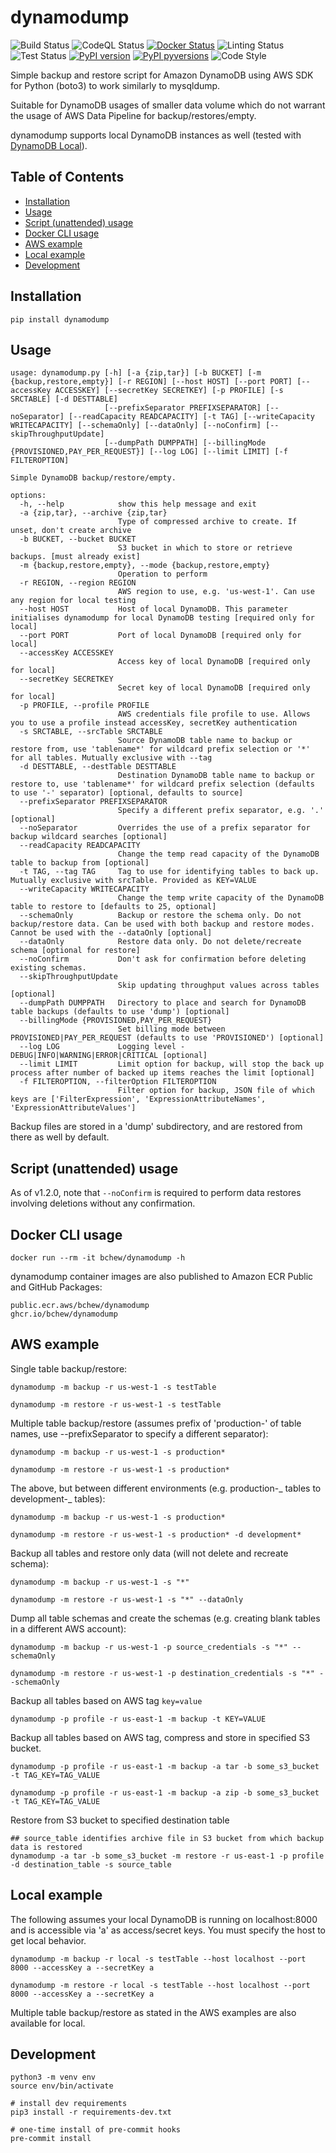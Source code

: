 # dynamodump

![Build Status](https://github.com/bchew/dynamodump/actions/workflows/build.yml/badge.svg)
![CodeQL Status](https://github.com/bchew/dynamodump/actions/workflows/codeql-analysis.yml/badge.svg)
[![Docker Status](https://github.com/bchew/dynamodump/actions/workflows/docker.yml/badge.svg)](https://hub.docker.com/r/bchew/dynamodump)
![Linting Status](https://github.com/bchew/dynamodump/actions/workflows/linting.yml/badge.svg)
![Test Status](https://github.com/bchew/dynamodump/actions/workflows/test.yml/badge.svg)
[![PyPI version](https://img.shields.io/pypi/v/dynamodump)](https://pypi.org/project/dynamodump)
[![PyPI pyversions](https://img.shields.io/pypi/pyversions/dynamodump.svg)](https://pypi.org/project/dynamodump)
![Code Style](https://img.shields.io/badge/code%20style-black-black)

Simple backup and restore script for Amazon DynamoDB using AWS SDK for Python (boto3) to work similarly to mysqldump.

Suitable for DynamoDB usages of smaller data volume which do not warrant the usage of AWS Data Pipeline for backup/restores/empty.

dynamodump supports local DynamoDB instances as well (tested with [DynamoDB Local](https://docs.aws.amazon.com/amazondynamodb/latest/developerguide/DynamoDBLocal.html)).

## Table of Contents

- [Installation](#installation)
- [Usage](#usage)
- [Script (unattended) usage](#script-unattended-usage)
- [Docker CLI usage](#docker-cli-usage)
- [AWS example](#aws-example)
- [Local example](#local-example)
- [Development](#development)

## Installation

```
pip install dynamodump
```

## Usage

```
usage: dynamodump.py [-h] [-a {zip,tar}] [-b BUCKET] [-m {backup,restore,empty}] [-r REGION] [--host HOST] [--port PORT] [--accessKey ACCESSKEY] [--secretKey SECRETKEY] [-p PROFILE] [-s SRCTABLE] [-d DESTTABLE]
                     [--prefixSeparator PREFIXSEPARATOR] [--noSeparator] [--readCapacity READCAPACITY] [-t TAG] [--writeCapacity WRITECAPACITY] [--schemaOnly] [--dataOnly] [--noConfirm] [--skipThroughputUpdate]
                     [--dumpPath DUMPPATH] [--billingMode {PROVISIONED,PAY_PER_REQUEST}] [--log LOG] [--limit LIMIT] [-f FILTEROPTION]

Simple DynamoDB backup/restore/empty.

options:
  -h, --help            show this help message and exit
  -a {zip,tar}, --archive {zip,tar}
                        Type of compressed archive to create. If unset, don't create archive
  -b BUCKET, --bucket BUCKET
                        S3 bucket in which to store or retrieve backups. [must already exist]
  -m {backup,restore,empty}, --mode {backup,restore,empty}
                        Operation to perform
  -r REGION, --region REGION
                        AWS region to use, e.g. 'us-west-1'. Can use any region for local testing
  --host HOST           Host of local DynamoDB. This parameter initialises dynamodump for local DynamoDB testing [required only for local]
  --port PORT           Port of local DynamoDB [required only for local]
  --accessKey ACCESSKEY
                        Access key of local DynamoDB [required only for local]
  --secretKey SECRETKEY
                        Secret key of local DynamoDB [required only for local]
  -p PROFILE, --profile PROFILE
                        AWS credentials file profile to use. Allows you to use a profile instead accessKey, secretKey authentication
  -s SRCTABLE, --srcTable SRCTABLE
                        Source DynamoDB table name to backup or restore from, use 'tablename*' for wildcard prefix selection or '*' for all tables. Mutually exclusive with --tag
  -d DESTTABLE, --destTable DESTTABLE
                        Destination DynamoDB table name to backup or restore to, use 'tablename*' for wildcard prefix selection (defaults to use '-' separator) [optional, defaults to source]
  --prefixSeparator PREFIXSEPARATOR
                        Specify a different prefix separator, e.g. '.' [optional]
  --noSeparator         Overrides the use of a prefix separator for backup wildcard searches [optional]
  --readCapacity READCAPACITY
                        Change the temp read capacity of the DynamoDB table to backup from [optional]
  -t TAG, --tag TAG     Tag to use for identifying tables to back up. Mutually exclusive with srcTable. Provided as KEY=VALUE
  --writeCapacity WRITECAPACITY
                        Change the temp write capacity of the DynamoDB table to restore to [defaults to 25, optional]
  --schemaOnly          Backup or restore the schema only. Do not backup/restore data. Can be used with both backup and restore modes. Cannot be used with the --dataOnly [optional]
  --dataOnly            Restore data only. Do not delete/recreate schema [optional for restore]
  --noConfirm           Don't ask for confirmation before deleting existing schemas.
  --skipThroughputUpdate
                        Skip updating throughput values across tables [optional]
  --dumpPath DUMPPATH   Directory to place and search for DynamoDB table backups (defaults to use 'dump') [optional]
  --billingMode {PROVISIONED,PAY_PER_REQUEST}
                        Set billing mode between PROVISIONED|PAY_PER_REQUEST (defaults to use 'PROVISIONED') [optional]
  --log LOG             Logging level - DEBUG|INFO|WARNING|ERROR|CRITICAL [optional]
  --limit LIMIT         Limit option for backup, will stop the back up process after number of backed up items reaches the limit [optional]
  -f FILTEROPTION, --filterOption FILTEROPTION
                        Filter option for backup, JSON file of which keys are ['FilterExpression', 'ExpressionAttributeNames', 'ExpressionAttributeValues']
```

Backup files are stored in a 'dump' subdirectory, and are restored from there as well by default.

## Script (unattended) usage

As of v1.2.0, note that `--noConfirm` is required to perform data restores involving deletions without any confirmation.

## Docker CLI usage

```
docker run --rm -it bchew/dynamodump -h
```

dynamodump container images are also published to Amazon ECR Public and GitHub Packages:

```
public.ecr.aws/bchew/dynamodump
ghcr.io/bchew/dynamodump
```

## AWS example

Single table backup/restore:

```
dynamodump -m backup -r us-west-1 -s testTable

dynamodump -m restore -r us-west-1 -s testTable
```

Multiple table backup/restore (assumes prefix of 'production-' of table names, use --prefixSeparator to specify a
different separator):

```
dynamodump -m backup -r us-west-1 -s production*

dynamodump -m restore -r us-west-1 -s production*
```

The above, but between different environments (e.g. production-_ tables to development-_ tables):

```
dynamodump -m backup -r us-west-1 -s production*

dynamodump -m restore -r us-west-1 -s production* -d development*
```

Backup all tables and restore only data (will not delete and recreate schema):

```
dynamodump -m backup -r us-west-1 -s "*"

dynamodump -m restore -r us-west-1 -s "*" --dataOnly
```

Dump all table schemas and create the schemas (e.g. creating blank tables in a different AWS account):

```
dynamodump -m backup -r us-west-1 -p source_credentials -s "*" --schemaOnly

dynamodump -m restore -r us-west-1 -p destination_credentials -s "*" --schemaOnly
```

Backup all tables based on AWS tag `key=value`

```
dynamodump -p profile -r us-east-1 -m backup -t KEY=VALUE
```

Backup all tables based on AWS tag, compress and store in specified S3 bucket.

```
dynamodump -p profile -r us-east-1 -m backup -a tar -b some_s3_bucket -t TAG_KEY=TAG_VALUE

dynamodump -p profile -r us-east-1 -m backup -a zip -b some_s3_bucket -t TAG_KEY=TAG_VALUE
```

Restore from S3 bucket to specified destination table

```
## source_table identifies archive file in S3 bucket from which backup data is restored
dynamodump -a tar -b some_s3_bucket -m restore -r us-east-1 -p profile -d destination_table -s source_table
```

## Local example

The following assumes your local DynamoDB is running on localhost:8000 and is accessible via 'a' as access/secret keys.
You must specify the host to get local behavior.

```
dynamodump -m backup -r local -s testTable --host localhost --port 8000 --accessKey a --secretKey a

dynamodump -m restore -r local -s testTable --host localhost --port 8000 --accessKey a --secretKey a
```

Multiple table backup/restore as stated in the AWS examples are also available for local.

## Development

```
python3 -m venv env
source env/bin/activate

# install dev requirements
pip3 install -r requirements-dev.txt

# one-time install of pre-commit hooks
pre-commit install
```
